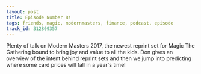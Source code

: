 ```yaml
---
layout: post
title: Episode Number 8!
tags: friends, magic, modernmasters, finance, podcast, episode
track_id: 312809357
---
```


Plenty of talk on Modern Masters 2017, the newest reprint set for Magic The Gathering bound to bring joy and value to all the kids. Don gives an overview of the intent behind reprint sets and then we jump into predicting where some card prices will fall in a year's time!
